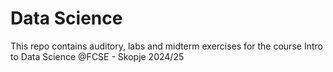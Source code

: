 # Data Science
This repo contains auditory, labs and midterm exercises for the course Intro to Data Science @FCSE - Skopje 2024/25
